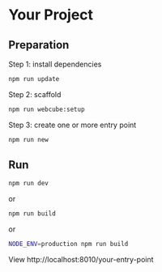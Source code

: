 

# Your Project

## Preparation

Step 1: install dependencies

```bash
npm run update
```

Step 2: scaffold

```bash
npm run webcube:setup
```

Step 3: create one or more entry point

```bash
npm run new
```

## Run

```bash
npm run dev
```

or

```bash
npm run build
```

or

```bash
NODE_ENV=production npm run build
```

View http://localhost:8010/your-entry-point
